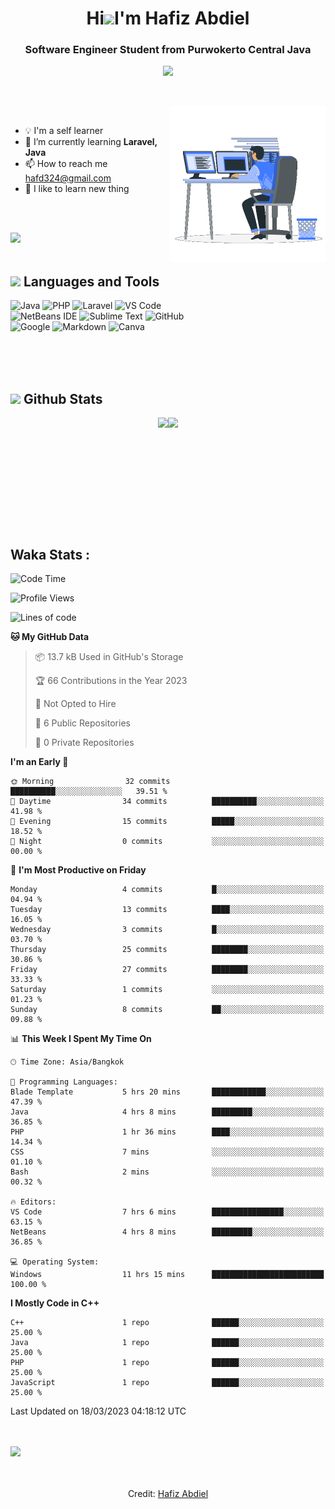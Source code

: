 
<h1 align="center"><b>Hi<img src="https://media.giphy.com/media/hvRJCLFzcasrR4ia7z/giphy.gif" width="35">I'm Hafiz Abdiel </b></h1>

<h3 align="center"> Software Engineer Student from Purwokerto Central Java  </h3>

<div align='center'>
	
![](https://komarev.com/ghpvc/?username=dlzcods&style=for-the-badge)
	
</div>
<br>

<picture> <img align="right" src="https://github.com/0xAbdulKhalid/0xAbdulKhalid/raw/main/assets/mdImages/Right_Side.gif" width = 250px></picture>

<br>

- 💡 I'm a self learner
- 🌱 I’m currently learning **Laravel, Java**
- 📫 How to reach me [hafd324@gmail.com](mailto:hafd324d@gmail.com)
- 📃 I like to learn new thing

<br><br>

<img src="https://user-images.githubusercontent.com/73097560/115834477-dbab4500-a447-11eb-908a-139a6edaec5c.gif"><br><br>

## <img src="https://media2.giphy.com/media/QssGEmpkyEOhBCb7e1/giphy.gif?cid=ecf05e47a0n3gi1bfqntqmob8g9aid1oyj2wr3ds3mg700bl&rid=giphy.gif" width ="25"><b> Languages and Tools</b>

![Java](https://img.shields.io/badge/Java-FFFFFF.svg?style=for-the-badge&logo=java&logoColor=blue)
![PHP](https://img.shields.io/badge/PHP%20-FFFFFF.svg?style=for-the-badge&logo=php&logoColor=blue)
![Laravel](https://img.shields.io/badge/laravel-FFFFFF.svg?style=for-the-badge&logo=laravel&logoColor=blue)
![VS Code](https://img.shields.io/badge/VS%20Code-FFFFFF.svg?style=for-the-badge&logo=visual-studio-code&logoColor=blue)
<br>
![NetBeans IDE](https://img.shields.io/badge/NetBeansIDE-FFFFFF.svg?style=for-the-badge&logo=apache-netbeans-ide&logoColor=blue)
![Sublime Text](https://img.shields.io/badge/sublime_text-FFFFFF.svg?style=for-the-badge&logo=sublime-text&logoColor=blue)
![GitHub](https://img.shields.io/badge/github-FFFFFF.svg?style=for-the-badge&logo=github&logoColor=blue)
<br>
![Google](https://img.shields.io/badge/google-FFFFFF.svg?style=for-the-badge&logo=google&logoColor=blue)
![Markdown](https://img.shields.io/badge/markdown-FFFFFF.svg?style=for-the-badge&logo=markdown&logoColor=blue)
![Canva](https://img.shields.io/badge/Canva-FFFFFF.svg?style=for-the-badge&logo=Canva&logoColor=blue)

<br>
<br>
<br>


## <img src="https://media.giphy.com/media/iY8CRBdQXODJSCERIr/giphy.gif" width="35"><b> Github Stats </b>

<div  style="display: flex; flex-wrap: wrap; justify-content: center;">
   <img height="160em" src="https://github-readme-stats.vercel.app/api?username=dlzcods&show_icons=true&theme=default" />
   <img height="160em" src="https://github-readme-stats.vercel.app/api/top-langs/?username=dlzcods&layout=compact" />
</div>



<br>

## Waka Stats :

<!--START_SECTION:waka-->
![Code Time](http://img.shields.io/badge/Code%20Time-15%20hrs%204%20mins-blue)

![Profile Views](http://img.shields.io/badge/Profile%20Views-499-blue)

![Lines of code](https://img.shields.io/badge/From%20Hello%20World%20I%27ve%20Written-612.0%20thousand%20lines%20of%20code-blue)

**🐱 My GitHub Data** 

> 📦 13.7 kB Used in GitHub's Storage 
 > 
> 🏆 66 Contributions in the Year 2023
 > 
> 🚫 Not Opted to Hire
 > 
> 📜 6 Public Repositories 
 > 
> 🔑 0 Private Repositories 
 > 
**I'm an Early 🐤** 

```text
🌞 Morning                32 commits          ██████████░░░░░░░░░░░░░░░   39.51 % 
🌆 Daytime                34 commits          ██████████░░░░░░░░░░░░░░░   41.98 % 
🌃 Evening                15 commits          █████░░░░░░░░░░░░░░░░░░░░   18.52 % 
🌙 Night                  0 commits           ░░░░░░░░░░░░░░░░░░░░░░░░░   00.00 % 
```
📅 **I'm Most Productive on Friday** 

```text
Monday                   4 commits           █░░░░░░░░░░░░░░░░░░░░░░░░   04.94 % 
Tuesday                  13 commits          ████░░░░░░░░░░░░░░░░░░░░░   16.05 % 
Wednesday                3 commits           █░░░░░░░░░░░░░░░░░░░░░░░░   03.70 % 
Thursday                 25 commits          ████████░░░░░░░░░░░░░░░░░   30.86 % 
Friday                   27 commits          ████████░░░░░░░░░░░░░░░░░   33.33 % 
Saturday                 1 commits           ░░░░░░░░░░░░░░░░░░░░░░░░░   01.23 % 
Sunday                   8 commits           ██░░░░░░░░░░░░░░░░░░░░░░░   09.88 % 
```


📊 **This Week I Spent My Time On** 

```text
🕑︎ Time Zone: Asia/Bangkok

💬 Programming Languages: 
Blade Template           5 hrs 20 mins       ████████████░░░░░░░░░░░░░   47.39 % 
Java                     4 hrs 8 mins        █████████░░░░░░░░░░░░░░░░   36.85 % 
PHP                      1 hr 36 mins        ████░░░░░░░░░░░░░░░░░░░░░   14.34 % 
CSS                      7 mins              ░░░░░░░░░░░░░░░░░░░░░░░░░   01.10 % 
Bash                     2 mins              ░░░░░░░░░░░░░░░░░░░░░░░░░   00.32 % 

🔥 Editors: 
VS Code                  7 hrs 6 mins        ████████████████░░░░░░░░░   63.15 % 
NetBeans                 4 hrs 8 mins        █████████░░░░░░░░░░░░░░░░   36.85 % 

💻 Operating System: 
Windows                  11 hrs 15 mins      █████████████████████████   100.00 % 
```

**I Mostly Code in C++** 

```text
C++                      1 repo              ██████░░░░░░░░░░░░░░░░░░░   25.00 % 
Java                     1 repo              ██████░░░░░░░░░░░░░░░░░░░   25.00 % 
PHP                      1 repo              ██████░░░░░░░░░░░░░░░░░░░   25.00 % 
JavaScript               1 repo              ██████░░░░░░░░░░░░░░░░░░░   25.00 % 
```




 Last Updated on 18/03/2023 04:18:12 UTC
<!--END_SECTION:waka-->

<br>
<br>


<img src="https://user-images.githubusercontent.com/73097560/115834477-dbab4500-a447-11eb-908a-139a6edaec5c.gif">
<br>
<br>
<br>

<div align='center'>

Credit: [Hafiz Abdiel](https://github.com/dlzcods)

</div>
